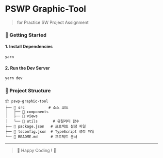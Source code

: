 # PSWP Graphic-Tool

> for Practice SW Project Assignment

### 🚀 Getting Started

#### 1. Install Dependencies

```bash
yarn
```

#### 2. Run the Dev Server

```bash
yarn dev
```

### 📁 Project Structure

```
📦 pswp-graphic-tool
├── 📂 src           # 소스 코드
│   ├── 📂 components
│   ├── 📂 views
│   └── 📂 utils       # 유틸리티 함수
├── 📜 package.json   # 프로젝트 설정 파일
├── 📜 tsconfig.json  # TypeScript 설정 파일
└── 📜 README.md      # 프로젝트 문서
```

---

> 🚀 Happy Coding ! 🎨